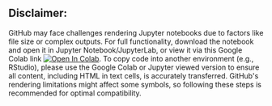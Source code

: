 ## Disclaimer:  

GitHub may face challenges rendering Jupyter notebooks due to factors like file size or complex outputs. 
For full functionality, download the notebook and open it in Jupyter Notebook/JupyterLab, or view it via this Google Colab link [![Open In Colab](https://colab.research.google.com/assets/colab-badge.svg)](https://colab.research.google.com/github/Functional-Metabolomics-Lab/FBMN-STATS/blob/main/R/Stats_Untargeted_Metabolomics.ipynb). To copy code into another environment (e.g., RStudio), please use the Google Colab or Jupyter viewed version to ensure all content, including HTML in text cells, is accurately transferred. GitHub's rendering limitations might affect some symbols, so following these steps is recommended for optimal compatibility.
